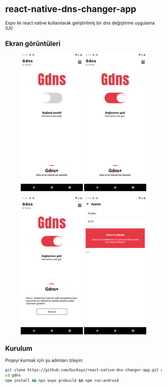 # react-native-dns-changer-app
Expo ile react native kullanılarak geliştirilmiş bir dns değiştirme uygulama (UI)

## Ekran görüntüleri

<p align="center">
  <img src="https://github.com/Gurkayx/react-native-dns-changer-app/blob/main/appscreenshot/ss1.png" alt="ss1" width="200"/>
  <img src="https://github.com/Gurkayx/react-native-dns-changer-app/blob/main/appscreenshot/ss2.png" alt="ss2" width="200"/>
</p>
<p align="center">
  <img src="https://github.com/Gurkayx/react-native-dns-changer-app/blob/main/appscreenshot/ss3.png" alt="ss3" width="200"/>
  <img src="https://github.com/Gurkayx/react-native-dns-changer-app/blob/main/appscreenshot/ss4.png" alt="ss4" width="200"/>
</p>


## Kurulum
Projeyi kurmak için şu adımları izleyin:
```bash
git clone https://github.com/Gurkayx/react-native-dns-changer-app.git gdns
cd gdns
npm install && npx expo prebuild && npm run:android
